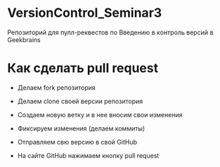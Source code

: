 # VersionControl_Seminar3
Репозиторий для пулл-реквестов по Введению в контроль версий в Geekbrains

# Как сделать pull request

* Делаем fork репозитория

* Делаем clone своей версии репозитория

* Создаем новую ветку и в нее вносим свои изменения 

* Фиксируем изменения (делаем коммиты)

* Отправляем свю версию в свой GitHub

* На сайте GitHub нажимаем кнопку pull request